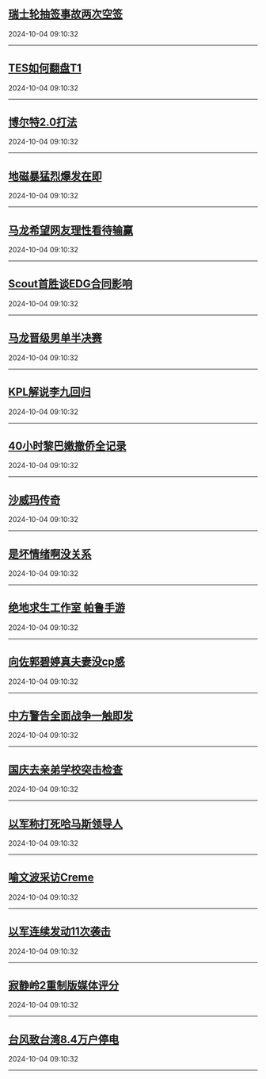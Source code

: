 ## [瑞士轮抽签事故两次空签](https://search.bilibili.com/all?vt=36849326&keyword=%E7%91%9E%E5%A3%AB%E8%BD%AE%E6%8A%BD%E7%AD%BE%E4%BA%8B%E6%95%85%E4%B8%A4%E6%AC%A1%E7%A9%BA%E7%AD%BE&order=click)

2024-10-04 09:10:32

---
## [TES如何翻盘T1](https://search.bilibili.com/all?vt=36849326&keyword=TES%E5%A6%82%E4%BD%95%E7%BF%BB%E7%9B%98T1&order=click)

2024-10-04 09:10:32

---
## [博尔特2.0打法](https://search.bilibili.com/all?vt=36849326&keyword=%E5%8D%9A%E5%B0%94%E7%89%B92.0%E6%89%93%E6%B3%95&order=click)

2024-10-04 09:10:32

---
## [地磁暴猛烈爆发在即](https://search.bilibili.com/all?vt=36849326&keyword=%E5%9C%B0%E7%A3%81%E6%9A%B4%E7%8C%9B%E7%83%88%E7%88%86%E5%8F%91%E5%9C%A8%E5%8D%B3&order=click)

2024-10-04 09:10:32

---
## [马龙希望网友理性看待输赢](https://search.bilibili.com/all?vt=36849326&keyword=%E9%A9%AC%E9%BE%99%E5%B8%8C%E6%9C%9B%E7%BD%91%E5%8F%8B%E7%90%86%E6%80%A7%E7%9C%8B%E5%BE%85%E8%BE%93%E8%B5%A2&order=click)

2024-10-04 09:10:32

---
## [Scout首胜谈EDG合同影响](https://search.bilibili.com/all?vt=36849326&keyword=Scout%E9%A6%96%E8%83%9C%E8%B0%88EDG%E5%90%88%E5%90%8C%E5%BD%B1%E5%93%8D&order=click)

2024-10-04 09:10:32

---
## [马龙晋级男单半决赛](https://search.bilibili.com/all?vt=36849326&keyword=%E9%A9%AC%E9%BE%99%E6%99%8B%E7%BA%A7%E7%94%B7%E5%8D%95%E5%8D%8A%E5%86%B3%E8%B5%9B&order=click)

2024-10-04 09:10:32

---
## [KPL解说李九回归](https://search.bilibili.com/all?vt=36849326&keyword=KPL%E8%A7%A3%E8%AF%B4%E6%9D%8E%E4%B9%9D%E5%9B%9E%E5%BD%92&order=click)

2024-10-04 09:10:32

---
## [40小时黎巴嫩撤侨全记录](https://search.bilibili.com/all?vt=36849326&keyword=40%E5%B0%8F%E6%97%B6%E9%BB%8E%E5%B7%B4%E5%AB%A9%E6%92%A4%E4%BE%A8%E5%85%A8%E8%AE%B0%E5%BD%95&order=click)

2024-10-04 09:10:32

---
## [沙威玛传奇](https://search.bilibili.com/all?vt=36849326&keyword=%E6%B2%99%E5%A8%81%E7%8E%9B%E4%BC%A0%E5%A5%87&order=click)

2024-10-04 09:10:32

---
## [是坏情绪啊没关系](https://search.bilibili.com/all?vt=36849326&keyword=%E6%98%AF%E5%9D%8F%E6%83%85%E7%BB%AA%E5%95%8A%E6%B2%A1%E5%85%B3%E7%B3%BB&order=click)

2024-10-04 09:10:32

---
## [绝地求生工作室 帕鲁手游](https://search.bilibili.com/all?vt=36849326&keyword=%E7%BB%9D%E5%9C%B0%E6%B1%82%E7%94%9F%E5%B7%A5%E4%BD%9C%E5%AE%A4+%E5%B8%95%E9%B2%81%E6%89%8B%E6%B8%B8&order=click)

2024-10-04 09:10:32

---
## [向佐郭碧婷真夫妻没cp感](https://search.bilibili.com/all?vt=36849326&keyword=%E5%90%91%E4%BD%90%E9%83%AD%E7%A2%A7%E5%A9%B7%E7%9C%9F%E5%A4%AB%E5%A6%BB%E6%B2%A1cp%E6%84%9F&order=click)

2024-10-04 09:10:32

---
## [中方警告全面战争一触即发](https://search.bilibili.com/all?vt=36849326&keyword=%E4%B8%AD%E6%96%B9%E8%AD%A6%E5%91%8A%E5%85%A8%E9%9D%A2%E6%88%98%E4%BA%89%E4%B8%80%E8%A7%A6%E5%8D%B3%E5%8F%91&order=click)

2024-10-04 09:10:32

---
## [国庆去亲弟学校突击检查](https://search.bilibili.com/all?vt=36849326&keyword=%E5%9B%BD%E5%BA%86%E5%8E%BB%E4%BA%B2%E5%BC%9F%E5%AD%A6%E6%A0%A1%E7%AA%81%E5%87%BB%E6%A3%80%E6%9F%A5&order=click)

2024-10-04 09:10:32

---
## [以军称打死哈马斯领导人](https://search.bilibili.com/all?vt=36849326&keyword=%E4%BB%A5%E5%86%9B%E7%A7%B0%E6%89%93%E6%AD%BB%E5%93%88%E9%A9%AC%E6%96%AF%E9%A2%86%E5%AF%BC%E4%BA%BA&order=click)

2024-10-04 09:10:32

---
## [喻文波采访Creme](https://search.bilibili.com/all?vt=36849326&keyword=%E5%96%BB%E6%96%87%E6%B3%A2%E9%87%87%E8%AE%BFCreme&order=click)

2024-10-04 09:10:32

---
## [以军连续发动11次袭击](https://search.bilibili.com/all?vt=36849326&keyword=%E4%BB%A5%E5%86%9B%E8%BF%9E%E7%BB%AD%E5%8F%91%E5%8A%A811%E6%AC%A1%E8%A2%AD%E5%87%BB&order=click)

2024-10-04 09:10:32

---
## [寂静岭2重制版媒体评分](https://search.bilibili.com/all?vt=36849326&keyword=%E5%AF%82%E9%9D%99%E5%B2%AD2%E9%87%8D%E5%88%B6%E7%89%88%E5%AA%92%E4%BD%93%E8%AF%84%E5%88%86&order=click)

2024-10-04 09:10:32

---
## [台风致台湾8.4万户停电](https://search.bilibili.com/all?vt=36849326&keyword=%E5%8F%B0%E9%A3%8E%E8%87%B4%E5%8F%B0%E6%B9%BE8.4%E4%B8%87%E6%88%B7%E5%81%9C%E7%94%B5&order=click)

2024-10-04 09:10:32

---
